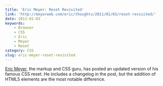 ```yaml
---
title: 'Eric Meyer: Reset Revisited'
link: 'http://meyerweb.com/eric/thoughts/2011/01/03/reset-revisited/'
date: 2011-01-03
keywords:
    - Browser
    - CSS
    - Eric
    - Meyer
    - Reset
category: CSS
slug: eric-meyer-reset-revisited
---
```


[Eric Meyer](http://twitter.com/meyerweb), the markup and CSS guru, has posted an updated version of
his famous CSS reset. He includes a changelog in the post, but the addition of HTML5 elements are
the most notable difference.

